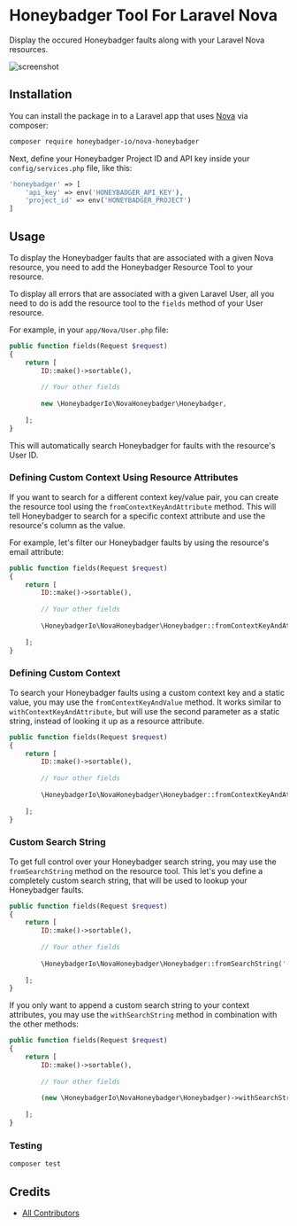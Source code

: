 # Honeybadger Tool For Laravel Nova

Display the occured Honeybadger faults along with your Laravel Nova resources.  

![screenshot](https://beyondco.de/github/honeybadger/screenshot.png)

## Installation

You can install the package in to a Laravel app that uses [Nova](https://nova.laravel.com) via composer:

```bash
composer require honeybadger-io/nova-honeybadger
```

Next, define your Honeybadger Project ID and API key inside your `config/services.php` file, like this:

```php
'honeybadger' => [
    'api_key' => env('HONEYBADGER_API_KEY'),
    'project_id' => env('HONEYBADGER_PROJECT')
]
```

## Usage

To display the Honeybadger faults that are associated with a given Nova resource, you need to add the Honeybadger Resource Tool to your resource.

To display all errors that are associated with a given Laravel User, all you need to do is add the resource tool to the `fields` method of your User resource.

For example, in your `app/Nova/User.php` file:

```php
public function fields(Request $request)
{
    return [
        ID::make()->sortable(),
        
        // Your other fields
    
        new \HoneybadgerIo\NovaHoneybadger\Honeybadger,
        
    ];
}
``` 

This will automatically search Honeybadger for faults with the resource's User ID.

### Defining Custom Context Using Resource Attributes

If you want to search for a different context key/value pair, you can create the resource tool using the `fromContextKeyAndAttribute` method. 
This will tell Honeybadger to search for a specific context attribute and use the resource's column as the value.

For example, let's filter our Honeybadger faults by using the resource's email attribute:

```php
public function fields(Request $request)
{
    return [
        ID::make()->sortable(),
        
        // Your other fields
    
        \HoneybadgerIo\NovaHoneybadger\Honeybadger::fromContextKeyAndAttribute('context.user.email', 'email'),
        
    ];
}
```

### Defining Custom Context

To search your Honeybadger faults using a custom context key and a static value, you may use the `fromContextKeyAndValue` method.
It works similar to `withContextKeyAndAttribute`, but will use the second parameter as a static string, instead of looking it up as a resource attribute. 

```php
public function fields(Request $request)
{
    return [
        ID::make()->sortable(),
        
        // Your other fields
    
        \HoneybadgerIo\NovaHoneybadger\Honeybadger::fromContextKeyAndAttribute('context.user.email', 'static.value@honeybadger.io'),
        
    ];
}
```

### Custom Search String

To get full control over your Honeybadger search string, you may use the `fromSearchString` method on the resource tool. This let's you define a completely custom search string, that will be used to lookup your Honeybadger faults.

```php
public function fields(Request $request)
{
    return [
        ID::make()->sortable(),
        
        // Your other fields
    
        \HoneybadgerIo\NovaHoneybadger\Honeybadger::fromSearchString('-tag:wip -tag:pending environment:"production"'),
        
    ];
}
```

If you only want to append a custom search string to your context attributes, you may use the `withSearchString` method in combination with the other methods:

```php
public function fields(Request $request)
{
    return [
        ID::make()->sortable(),
        
        // Your other fields
    
        (new \HoneybadgerIo\NovaHoneybadger\Honeybadger)->withSearchString('-environment:"production"'),
        
    ];
}
```

### Testing

``` bash
composer test
```

## Credits

- [All Contributors](../../contributors)
